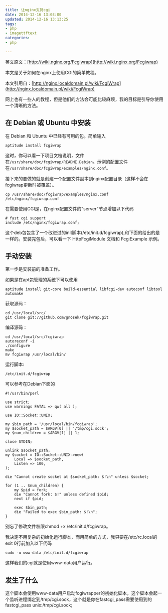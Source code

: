 ```yaml
---
title: 让nginx支持cgi
date: 2014-12-16 13:03:00
updated: 2014-12-16 13:13:25
tags: 
- php
- imagettftext
categories: 
- php

---
```

英文原文：[http://wiki.nginx.org/Fcgiwrap](http://wiki.nginx.org/Fcgiwrap)

本文是关于如何在nginx上使用CGI的简单教程。

本文引用自：[http://nginx.localdomain.pl/wiki/FcgiWrap](http://nginx.localdomain.pl/wiki/FcgiWrap)

网上也有一些人的教程，但是他们的方法会可能比较麻烦，我的目标是引导你使用一个清晰的方法。


<!--more-->


## 在 Debian 或 Ubuntu 中安装  

在 Debian 和 Ubuntu 中已经有可用的包。简单输入

    aptitude install fcgiwrap

这时，你可以看一下项目文档说明，文件在`/usr/share/doc/fcgiwrap/README.Debian`。示例的配置文件在`/usr/share/doc/fcgiwrap/examples/nginx.conf`。

接下来的要做的就是创建一个配置文件副本到nginx配置目录（这样不会在fcgiwrap更新时被覆盖）。

    cp /usr/share/doc/fcgiwrap/examples/nginx.conf /etc/nginx/fcgiwrap.conf

在需要使用CGI是，在nginx配置文件的"server"节点增加以下代码

    # fast cgi support
    include /etc/nginx/fcgiwrap.conf;

这个deb包包含了一个改进过的init脚本(/etc/init.d/fcgiwrap),和下面的给出的是一样的。安装完包后，可以看一下 HttpFcgiModule 文档和 FcgiExample 示例。

##  手动安装  ##

第一步是安装前的准备工作。

如果是在apt包管理的系统下可以使用

    aptitude install git-core build-essential libfcgi-dev autoconf libtool automake

获取源码：

    cd /usr/local/src/
    git clone git://github.com/gnosek/fcgiwrap.git

编译源码：

    cd /usr/local/src/fcgiwrap
    autoreconf -i
    ./configure
    make
    mv fcgiwrap /usr/local/bin/

运行脚本:

    /etc/init.d/fcgiwrap

可以参考在Debian下面的

    #!/usr/bin/perl
    
    use strict;
    use warnings FATAL => qw( all );
    
    use IO::Socket::UNIX;
    
    my $bin_path = '/usr/local/bin/fcgiwrap';
    my $socket_path = $ARGV[0] || '/tmp/cgi.sock';
    my $num_children = $ARGV[1] || 1;
    
    close STDIN;
    
    unlink $socket_path;
    my $socket = IO::Socket::UNIX->new(
        Local => $socket_path,
        Listen => 100,
    );
    
    die "Cannot create socket at $socket_path: $!\n" unless $socket;
    
    for (1 .. $num_children) {
        my $pid = fork;
        die "Cannot fork: $!" unless defined $pid;
        next if $pid;
    
        exec $bin_path;
        die "Failed to exec $bin_path: $!\n";
    }

别忘了修改文件权限chmod +x /etc/init.d/fcgiwrap。

我决定不用复杂的初始化运行脚本，而用简单的方式，我只要在/etc/rc.local的exit 0行前加入以下代码

    sudo -u www-data /etc/init.d/fcgiwrap

这样我们的cgi就是使用www-data用户运行。

##  发生了什么  ##

这个脚本会使用www-data用户启动fcgiwrapper的初始化脚本，这个脚本会起一个监听进程绑定到/tmp/cgi.sock，这个就是你在fastcgi_pass需要使用到的fastcgi_pass unix:/tmp/cgi.sock;